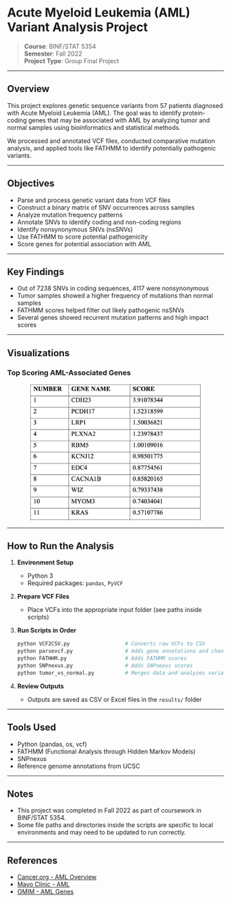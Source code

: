 # Acute Myeloid Leukemia (AML) Variant Analysis Project

> **Course**: BINF/STAT 5354  
> **Semester**: Fall 2022  
> **Project Type**: Group Final Project  

---

## Overview
This project explores genetic sequence variants from 57 patients diagnosed with Acute Myeloid Leukemia (AML). The goal was to identify protein-coding genes that may be associated with AML by analyzing tumor and normal samples using bioinformatics and statistical methods.

We processed and annotated VCF files, conducted comparative mutation analysis, and applied tools like FATHMM to identify potentially pathogenic variants.

---

## Objectives
- Parse and process genetic variant data from VCF files
- Construct a binary matrix of SNV occurrences across samples
- Analyze mutation frequency patterns
- Annotate SNVs to identify coding and non-coding regions
- Identify nonsynonymous SNVs (nsSNVs)
- Use FATHMM to score potential pathogenicity
- Score genes for potential association with AML

---

## Key Findings
- Out of 7238 SNVs in coding sequences, 4117 were nonsynonymous
- Tumor samples showed a higher frequency of mutations than normal samples
- FATHMM scores helped filter out likely pathogenic nsSNVs
- Several genes showed recurrent mutation patterns and high impact scores

---

## Visualizations

### Top Scoring AML-Associated Genes
<p align="center">
  <img src="./top_genes_by_score.png" alt="Top 10 Genes by Score" width="400"/>
</p>

---

## How to Run the Analysis
1. **Environment Setup**
   - Python 3
   - Required packages: `pandas`, `PyVCF`

2. **Prepare VCF Files**
   - Place VCFs into the appropriate input folder (see paths inside scripts)

3. **Run Scripts in Order**
   ```bash
   python VCF2CSV.py                  # Converts raw VCFs to CSV
   python parsevcf.py                 # Adds gene annotations and change type
   python FATHHM.py                   # Adds FATHMM scores
   python SNPnexus.py                 # Adds SNPnexus scores
   python tumor_vs_normal.py          # Merges data and analyzes variant stats
   
   ```

4. **Review Outputs**
   - Outputs are saved as CSV or Excel files in the `results/` folder

---

## Tools Used
- Python (pandas, os, vcf)
- FATHMM (Functional Analysis through Hidden Markov Models)
- SNPnexus
- Reference genome annotations from UCSC

---

## Notes
- This project was completed in Fall 2022 as part of coursework in BINF/STAT 5354.
- Some file paths and directories inside the scripts are specific to local environments and may need to be updated to run correctly.

---

## References
- [Cancer.org - AML Overview](https://www.cancer.org/cancer/acute-myeloid-leukemia/about/what-is-aml.html)
- [Mayo Clinic - AML](https://www.mayoclinic.org/diseases-conditions/acute-myelogenous-leukemia/symptoms-causes/syc-20369109)
- [OMIM - AML Genes](https://www.omim.org)

